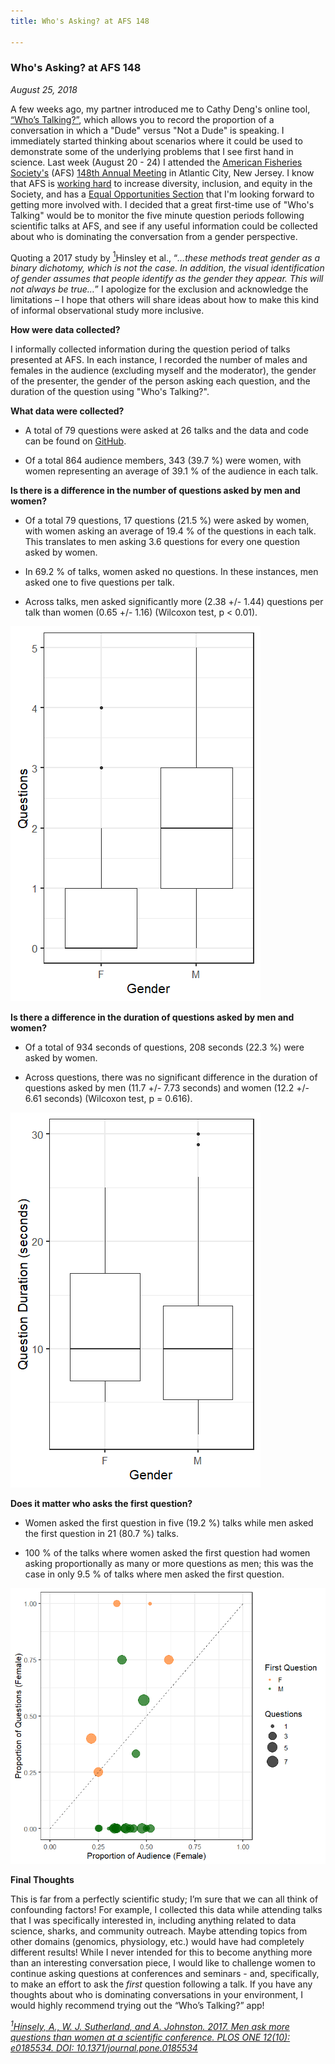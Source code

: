 ```yaml
---
title: Who's Asking? at AFS 148

---
```


### Who's Asking? at AFS 148

*August 25, 2018*

A few weeks ago, my partner introduced me to Cathy Deng's online tool, [“Who’s Talking?”](http://arementalkingtoomuch.com/), which allows you to record the proportion of a conversation in which a "Dude" versus "Not a Dude" is speaking. I immediately started thinking about scenarios where it could be used to demonstrate some of the underlying problems that I see first hand in science. Last week (August 20 - 24) I attended the [American Fisheries Society's](https://fisheries.org/) (AFS) [148th Annual Meeting](https://afsannualmeeting.fisheries.org/) in Atlantic City, New Jersey. I know that AFS is [working hard](https://afsannualmeeting.fisheries.org/diversity-and-inclusion-symposium/) to increase diversity, inclusion, and equity in the Society, and has a [Equal Opportunities Section](https://equalopportunity.fisheries.org/) that I'm looking forward to getting more involved with. I decided that a great first-time use of "Who's Talking" would be to monitor the five minute question periods following scientific talks at AFS, and see if any useful information could be collected about who is dominating the conversation from a gender perspective.

Quoting a 2017 study by [<sup>1</sup>](http://journals.plos.org/plosone/article?id=10.1371/journal.pone.0185534)Hinsley et al., “*…these methods treat gender as a binary dichotomy, which is not the case. In addition, the visual identification of gender assumes that people identify as the gender they appear. This will not always be true…*” I apologize for the exclusion and acknowledge the limitations – I hope that others will share ideas about how to make this kind of informal observational study more inclusive.

**How were data collected?**

I informally collected information during the question period of talks presented at AFS. In each instance, I recorded the number of males and females in the audience (excluding myself and the moderator), the gender of the presenter, the gender of the person asking each question, and the duration of the question using "Who's Talking?". 

**What data were collected?**

- A total of 79 questions were asked at 26 talks and the data and code can be found on [GitHub](https://github.com/DanielleQuinn/blog-posts/upload/gh-pages/afs148).

- Of a total 864 audience members, 343 (39.7 %) were women, with women representing an average of 39.1 % of the audience in each talk.

**Is there is a difference in the number of questions asked by men and women?**

- Of a total 79 questions, 17 questions (21.5 %) were asked by women, with women asking an average of 19.4 % of the questions in
each talk. This translates to men asking 3.6 questions for every one question asked by women.

- In 69.2 % of talks, women asked no questions. In these instances, men asked one to five questions per talk.

- Across talks, men asked significantly more (2.38 +/- 1.44) questions per talk than women (0.65 +/- 1.16) (Wilcoxon test,
p < 0.01).

![](afs-plot1.png)

**Is there a difference in the duration of questions asked by men and women?**

- Of a total of 934 seconds of questions, 208 seconds (22.3 %) were asked by women.

- Across questions, there was no significant difference in the duration of questions asked by men (11.7 +/- 7.73 seconds) 
and women (12.2 +/- 6.61 seconds) (Wilcoxon test, p = 0.616).

![](afs-plot2.png)

**Does it matter who asks the first question?**

- Women asked the first question in five (19.2 %) talks while men asked the first question in 21 (80.7 %) talks. 

- 100 % of the talks where women asked the first question had women asking proportionally as many or more questions as men;
this was the case in only 9.5 % of talks where men asked the first question.

![](afs-plot3.png)

**Final Thoughts**

This is far from a perfectly scientific study; I’m sure that we can all think of confounding factors! For example, I collected this 
data while attending talks that I was specifically interested in, including anything related to data science, sharks, and community 
outreach. Maybe attending topics from other domains (genomics, physiology, etc.) would have had completely different results! While 
I never intended for this to become anything more than an interesting conversation piece, I would like to challenge women to 
continue asking questions at conferences and seminars - and, specifically, to make an effort to ask the *first* question following a talk. If you have any thoughts about who is dominating conversations in your environment, I would highly recommend trying out the “Who’s Talking?” app!

[*<sup>1</sup>Hinsely, A., W. J. Sutherland, and A. Johnston. 2017. Men ask more questions than women at a scientific conference. 
PLOS ONE 12(10): e0185534. DOI: 10.1371/journal.pone.0185534*](http://journals.plos.org/plosone/article?id=10.1371/journal.pone.0185534)

